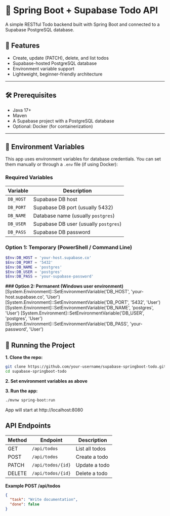 # 📝 Spring Boot + Supabase Todo API

A simple RESTful Todo backend built with Spring Boot and connected to a Supabase PostgreSQL database.

## 🚀 Features

- Create, update (PATCH), delete, and list todos
- Supabase-hosted PostgreSQL database
- Environment variable support
- Lightweight, beginner-friendly architecture

---

## 🛠️ Prerequisites

- Java 17+
- Maven
- A Supabase project with a PostgreSQL database
- Optional: Docker (for containerization)

---

## 🔐 Environment Variables

This app uses environment variables for database credentials. You can set them manually or through a `.env` file (if using Docker):

### Required Variables

| Variable     | Description                    |
|--------------|--------------------------------|
| `DB_HOST`    | Supabase DB host               |
| `DB_PORT`    | Supabase DB port (usually 5432)|
| `DB_NAME`    | Database name (usually `postgres`) |
| `DB_USER`    | Supabase DB user (usually `postgres`) |
| `DB_PASS`    | Supabase DB password           |

### Option 1: Temporary (PowerShell / Command Line)

```powershell
$Env:DB_HOST = 'your-host.supabase.co'
$Env:DB_PORT = '5432'
$Env:DB_NAME = 'postgres'
$Env:DB_USER = 'postgres'
$Env:DB_PASS = 'your-supabase-password'
```

**### Option 2: Permanent (Windows user environment)**
[System.Environment]::SetEnvironmentVariable('DB_HOST', 'your-host.supabase.co', 'User')
[System.Environment]::SetEnvironmentVariable('DB_PORT', '5432', 'User')
[System.Environment]::SetEnvironmentVariable('DB_NAME', 'postgres', 'User')
[System.Environment]::SetEnvironmentVariable('DB_USER', 'postgres', 'User')
[System.Environment]::SetEnvironmentVariable('DB_PASS', 'your-password', 'User')

## 🧪 Running the Project

**1. Clone the repo:**
```bash
git clone https://github.com/your-username/supabase-springboot-todo.git
cd supabase-springboot-todo
```
**2. Set environment variables as above**

**3. Run the app:**
```bash
./mvnw spring-boot:run
```

App will start at http://localhost:8080


## API Endpoints

| Method | Endpoint          | Description    |
| ------ | ----------------- | -------------- |
| GET    | `/api/todos`      | List all todos |
| POST   | `/api/todos`      | Create a todo  |
| PATCH  | `/api/todos/{id}` | Update a todo  |
| DELETE | `/api/todos/{id}` | Delete a todo  |

**Example POST /api/todos**
```json
{
  "task": "Write documentation",
  "done": false
}
```

